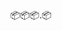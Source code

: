 📦📦📦.📦 

<!---
- 👋 Hi, I’m @sleepybishop
- 👀 I’m interested in ...
- 🌱 I’m currently learning ...
- 💞️ I’m looking to collaborate on ...
- 📫 How to reach me ...


sleepybishop/sleepybishop is a ✨ special ✨ repository because its `README.md` (this file) appears on your GitHub profile.
You can click the Preview link to take a look at your changes.
--->
